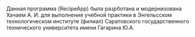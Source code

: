 Данная программа (RecipeApp) была разрботана и модернизована Хачаем А. И. для выполнения учебной практики в Энгельсском технологическом институте (филиал) Саратовского государственного технического университета имени Гагарина Ю.А.
